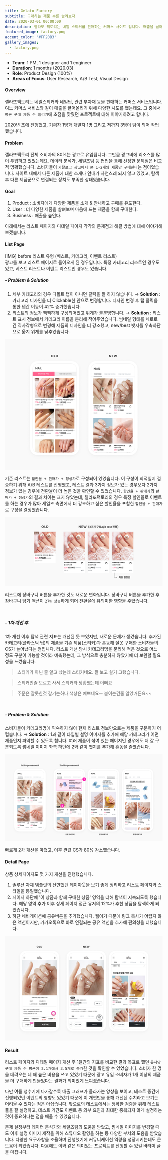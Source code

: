 ```yaml
---
title: Gelato Factory
subtitle: 구매하는 제품 수를 늘려보자
date: 2020-03-01 00:00:00
description: 젤라또 팩토리는 네일 스티커를 판매하는 커머스 사이트 입니다. 매출을 끌어올리기 위해 했던 다양한 시도 중 하나인 '평균 구매 제품 수 늘리기' 프로젝트로, 매출 증대에 기여한 경험입니다.
featured_image: factory.png
accent_color: '#FF20B3'
gallery_images:
  - factory.png
---
```

* **Team**: 1 PM, 1 designer and 1 engineer
* **Duration**: 1 months (2020.03)
* **Role**: Product Design (100%)
* **Areas of Focus**: User Research, A/B Test, Visual Design

#### Overview
젤라또팩토리는 네일스티커와 네일팁, 관련 부자재 등을 판매하는 커머스 서비스입니다. 여느 커머스 서비스와 같이 매출을 끌어올리기 위해 다양한 시도를 했는데요. 그 중에서 ```평균 구매 제품 수 늘리기```에 초점을 맞췄던 프로젝트에 대해 이야기하려고 합니다.

2020년 초에 진행했고, 기획자 1명과 개발자 1명 그리고 저까지 3명이 팀이 되어 작업했습니다.

#### Problem
젤라또팩토리 전체 소비자의 80%는 광고로 유입됩니다. 그만큼 광고비에 리소스를 많이 투입하고 있었는데요. 데이터 분석가, 세일즈팀 등 협업을 통해 선정한 문제점은 비교적 명확했습니다. 소비자들이 ```카탈로그 광고에서 본 1-2개의 제품만 구매한다```는 점이었습니다. 사이트 내에서 다른 제품에 대한 소개나 안내가 자연스레 되지 않고 있었고, 탐색 후 다른 제품군으로 연결되는 장치도 부족한 상태였습니다.

#### Goal
1. Product : 소비자에게 다양한 제품을 소개 & 안내하고 구매를 유도한다. 
2. User : 더 다양한 제품을 살펴보며 마음에 드는 제품을 함께 구매한다.
3. Business : 매출을 높인다.

아래에서는 리스트 페이지와 디테일 페이지 각각의 문제점과 해결 방법에 대해 이야기해보겠습니다.

#### List Page
[IMG] before 리스트 유형 (베스트, 카테고리, 이벤트 리스트)
<br>
광고를 보고 리스트 페이지로 들어오게 된 경우입니다. 특정 카테고리 리스트인 경우도 있고, 베스트 리스트나 이벤트 리스트인 경우도 있습니다.

<!-- ##### - GOAL
1. 다른 카테고리도 탐색하도록 유도합니다.
2. '팁'이라는 새로운 제품이 출시되었는데, 사이트 내에서 자연스럽게 소개합니다. -->

##### - Problem & Solution

1.  세부 카테고리의 경우 디폴트 탭이 아니면 클릭을 잘 하지 않습니다. → **Solution** : 카테고리 디자인을 더 Clickable한 안으로 변경합니다. 디자인 변경 후 탭 클릭을 통한 탭간 이동이 42% 증가했습니다.
2. 리스트의 정보가 빽빽하게 구성되어있고 위계가 불분명합니다. → **Solution** : 리스트 표시 정보에서 카테고리 이름을 분리해 적어주었습니다. 썸네일 형태를 세로로 긴 직사각형으로 변경해 제품의 디자인을 더 강조했고, new/best 뱃지를 우측하단으로 옮겨 위계를 낮추었습니다.

![](/images/projects/06_factory/02.png)

기존 리스트는 ```할인율 + 판매가 + 정상가```로 구성되어 있었습니다. 이 구성이 최적일지 검증하기 위해 A/B 테스트를 진행했고, 테스트 결과 3가지 정보가 있는 경우보다 2가지 정보가 있는 경우에 전환율이 더 높은 것을 확인할 수 있었습니다. ```할인율 + 판매가```와 ```판매가 + 정상가```의 결과 차이는 크지 않았는데, 젤라또팩토리의 경우 특정 할인율로 이벤트를 하는 경우가 많아 세일즈 측면에서 더 강조하고 싶은 할인율을 포함한 ```할인율 + 판매가```로 구성을 결정했습니다.

![](/images/projects/06_factory/03.png)

리스트에 장바구니 버튼을 추가한 것도 새로운 변화입니다. 장바구니 버튼을 추가한 후 장바구니 담기 액션이 ```27% 상승```하게 되어 전환율에 유의미한 영향을 주었습니다.

<br>


##### - 1차 개선 후
1차 개선 이후 탐색 관련 지표는 개선된 듯 보였지만, 새로운 문제가 생겼습니다. 추가된 카테고리(플라스틱 팁)의 제품을 기존 제품(스티커)과 혼동해 잘못 구매한 소비자들의 CS가 늘어났다는 점입니다. 리스트 개선 당시 카테고리명을 분리해 적은 것으로 어느 정도 구분이 가능할 것이라 예측했는데, 그 방식으로 충분하지 않았기에 더 보완할 필요성을 느꼈습니다.

> 스티커가 아닌 줄 알고 샀는데 스티커네요. 잘 보고 살거 그랬습니다.

> 스티커인줄 모르고 사서 스티커라 당황했는데 이뻐요

> 주문은 잘못한것 같기는하나 색상은 예쁘네요ㅡ 붙이는건줄 알았거든요~~

<br>

##### - Problem & Solution

소비자들이 카테고리명에 익숙하지 않아 현재 리스트 정보만으로는 제품을 구분하기 어렵습니다. → **Solution** : 1과 같이 타입별 설명 이미지를 추가해 해당 카테고리가 어떤 제품인지 파악할 수 있도록 합니다. 여러 제품이 섞여 있는 페이지인 경우에도 더 잘 구분되도록 썸네일 이미지 좌측 하단에 2와 같이 뱃지를 추가해 혼동을 줄였습니다.

![](/images/projects/06_factory/04.png)

빠르게 2차 개선을 마쳤고, 이후 관련 CS가 80% 감소했습니다.

#### Detail Page

상품 상세페이지도 몇 가지 개선을 진행했습니다. 
1. 솔루션 자체 템플릿의 산만했던 레이아웃을 보기 좋게 정리하고 리스트 페이지와 스타일을 통일했습니다. 
2. 페이지 하단에 '이 상품과 함께 구매한 상품' 영역을 더해 탐색이 지속되도록 했습니다. 해당 영역 추가 이후 상세 페이지 접근 유저의 12%가 추천 상품을 탐색하게 되었습니다. 
3. 하단 네비게이션에 공유버튼을 추가했습니다. 웹이기 때문에 링크 복사가 어렵지 않은 액션이지만, 카카오톡으로 바로 연결되는 공유 액션을 추가해 편의성을 더했습니다.

![](/images/projects/06_factory/05.png)

#### Result
리스트 페이지와 디테일 페이지 개선 후 1달간의 지표를 비교한 결과 목표로 했던 ```유저당 구매 제품 수 평균이 2.1개에서 3.5개로 증가```한 것을 확인할 수 있었습니다. 소비자 한 명을 데려오는 데 꽤 높은 비용을 쓰고 있었기 때문에 광고 유입 소비자가 1개 이상의 제품을 더 구매하게 만들었다는 결과가 의미있게 느껴졌습니다.

다만 여름 성수기에 다가갈수록 매출 그래프가 올라가는 양상을 보이고, 테스트 중간에 진행되었던 이벤트의 영향도 있었기 때문에 이 개편만을 통해 개선된 수치라고 보기는 어려울 수 있다는 점은 아쉽습니다. 앞으로의 테스트에서는 정확한 검증을 위해 테스트 풀을 잘 설정하고, 테스트 기간도 이벤트 등 외부 요인과 최대한 중복되지 않게 설정하는 것이 중요하다는 점을 배울 수 있었습니다. 

문제 설정부터 데이터 분석가와 세일즈팀의 도움을 받았고, 썸네일 이미지를 변경할 때도  이후 설명 이미지 제작을 위해 스튜디오 촬영을 하는 등 다양한 부서의 도움을 받았습니다. 다양한 요구사항을 조율하며 진행했기에 커뮤니케이션 역량을 성장시키는데도 큰 도움이 되었습니다. 다음에도 이와 같은 의미있는 프로젝트를 진행할 수 있길 바라며 글을 마칩니다.